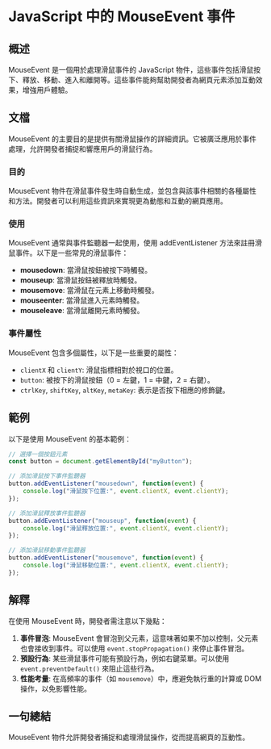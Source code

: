 <!--
Meta Description: # JavaScript 中的 MouseEvent 事件 ## 概述 MouseEvent 是一個用於處理滑鼠事件的 JavaScript 物件，這些事件包括滑鼠按下、釋放、移動、進入和離開等。這些事件能夠幫助開發者為網頁元素添加互動效果，增強用戶體驗。 ## 文檔 MouseEvent 的主要目...
Meta Keywords: event, mouseevent, button, addeventlistener, clientx
-->

# JavaScript 中的 MouseEvent 事件

## 概述
MouseEvent 是一個用於處理滑鼠事件的 JavaScript 物件，這些事件包括滑鼠按下、釋放、移動、進入和離開等。這些事件能夠幫助開發者為網頁元素添加互動效果，增強用戶體驗。

## 文檔
MouseEvent 的主要目的是提供有關滑鼠操作的詳細資訊。它被廣泛應用於事件處理，允許開發者捕捉和響應用戶的滑鼠行為。

### 目的
MouseEvent 物件在滑鼠事件發生時自動生成，並包含與該事件相關的各種屬性和方法。開發者可以利用這些資訊來實現更為動態和互動的網頁應用。

### 使用
MouseEvent 通常與事件監聽器一起使用，使用 addEventListener 方法來註冊滑鼠事件。以下是一些常見的滑鼠事件：

- **mousedown**: 當滑鼠按鈕被按下時觸發。
- **mouseup**: 當滑鼠按鈕被釋放時觸發。
- **mousemove**: 當滑鼠在元素上移動時觸發。
- **mouseenter**: 當滑鼠進入元素時觸發。
- **mouseleave**: 當滑鼠離開元素時觸發。

### 事件屬性
MouseEvent 包含多個屬性，以下是一些重要的屬性：

- `clientX` 和 `clientY`: 滑鼠指標相對於視口的位置。
- `button`: 被按下的滑鼠按鈕（0 = 左鍵，1 = 中鍵，2 = 右鍵）。
- `ctrlKey`, `shiftKey`, `altKey`, `metaKey`: 表示是否按下相應的修飾鍵。

## 範例
以下是使用 MouseEvent 的基本範例：

```javascript
// 選擇一個按鈕元素
const button = document.getElementById("myButton");

// 添加滑鼠按下事件監聽器
button.addEventListener("mousedown", function(event) {
    console.log("滑鼠按下位置:", event.clientX, event.clientY);
});

// 添加滑鼠釋放事件監聽器
button.addEventListener("mouseup", function(event) {
    console.log("滑鼠釋放位置:", event.clientX, event.clientY);
});

// 添加滑鼠移動事件監聽器
button.addEventListener("mousemove", function(event) {
    console.log("滑鼠移動位置:", event.clientX, event.clientY);
});
```

## 解釋
在使用 MouseEvent 時，開發者需注意以下幾點：

1. **事件冒泡**: MouseEvent 會冒泡到父元素，這意味著如果不加以控制，父元素也會接收到事件。可以使用 `event.stopPropagation()` 來停止事件冒泡。
2. **預設行為**: 某些滑鼠事件可能有預設行為，例如右鍵菜單。可以使用 `event.preventDefault()` 來阻止這些行為。
3. **性能考量**: 在高頻率的事件（如 `mousemove`）中，應避免執行重的計算或 DOM 操作，以免影響性能。

## 一句總結
MouseEvent 物件允許開發者捕捉和處理滑鼠操作，從而提高網頁的互動性。